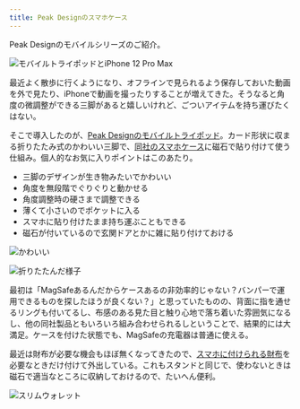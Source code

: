 ```yaml
---
title: Peak Designのスマホケース
---
```

Peak Designのモバイルシリーズのご紹介。

![](https://lh5.googleusercontent.com/fPG9gUMs1I3XZaxlAuIAx0S890NkSS2GXA0Z44nMp_pzhIcvZBj8eYweZn1m4e447FX3lTMTL2nXGfxbf-z2i49N9RtiRiLlKPLWE0rI6eG8ptvnR9cCwywteB_JnjPh6ntTr187Pnl-3GkTt4_huDvUUFcp4F5OLRUJ0BBeHIf6CzXiYIrjn9Rg3eHS "モバイルトライポッドとiPhone 12 Pro Max")

最近よく散歩に行くようになり、オフラインで見られるよう保存しておいた動画を外で見たり、iPhoneで動画を撮ったりすることが増えてきた。そうなると角度の微調整ができる三脚があると嬉しいけれど、ごついアイテムを持ち運びたくはない。

そこで導入したのが、[Peak Designのモバイルトライポッド](https://www.amazon.co.jp/dp/B09FRZPLL3)。カード形状に収まる折りたたみ式のかわいい三脚で、[同社のスマホケース](https://www.amazon.co.jp/dp/B09FP3HP7Z?)に磁石で貼り付けて使う仕組み。個人的なお気に入りポイントはこのあたり。

*   三脚のデザインが生き物みたいでかわいい
*   角度を無段階でぐりぐりと動かせる
*   角度調整時の硬さまで調整できる
*   薄くて小さいのでポケットに入る
*   スマホに貼り付けたまま持ち運ぶこともできる
*   磁石が付いているので玄関ドアとかに雑に貼り付けておける

![](https://lh6.googleusercontent.com/HRBjBPFcfV1fV4Hai1iq4ZdtwS1fQa2PcxaHSJX2gy-NnlPUGtjNEn4yx_ePdVhQujYbFK5nB2S5SjeXqmMsOEHwI30iBiuPtUX2YgMJaP8H4c9kLvIVKbtgtZf2RESYSOdziSlyaISY_ckxg5q591a_1erkDu_Ks1Ky5umkHF9K29L87hNn80rGE5ui "かわいい")

![](https://lh4.googleusercontent.com/TbMjrPQGYa7EiUY5WQBVpwWyQqJotM-fRkVEiNCGghLUV0kMCp_eRr3dxexJllZ_GAvlH-bsJ3D24GlRuQNdB4WIOB6rVC5WYE327ty6D5ALH_AKNEjTK7yzW4mVXSy867lbGiL-KeCe1lhDYfxCEpJtBsoipd2JRzzV9LHtMZIwYI7qXhNR2OIB4rKr "折りたたんだ様子")

最初は「MagSafeあるんだからケースあるの非効率的じゃない？バンパーで運用できるものを探したほうが良くない？」と思っていたものの、背面に指を通せるリングも付いてるし、布感のある見た目と触り心地で落ち着いた雰囲気になるし、他の同社製品ともいろいろ組み合わせられるしということで、結果的には大満足。ケースを付けた状態でも、MagSafeの充電器は普通に使える。

最近は財布が必要な機会もほぼ無くなってきたので、[スマホに付けられる財布](https://www.amazon.co.jp/dp/B09FSGW671)を必要なときだけ付けて外出している。これもスタンドと同じで、使わないときは磁石で適当なところに収納しておけるので、たいへん便利。

![](https://lh4.googleusercontent.com/9ymxL27atHf_D2G-tDPXLjXjhWaQDb0hVk9ayUo3675CwZwA5wLymvh6tMwlt4CsIAJi2YUFkl4kXZz3PIjIWOvw3z_s_vpMNQFzSKhrsALBG2Layjznqfh4qAVUsso8Lqykw6RmUi2JpIZ29EA32qHxxu1xeDgMh2QPO8xS0uA-KjnkgSjcQh5T0ujV "スリムウォレット")
